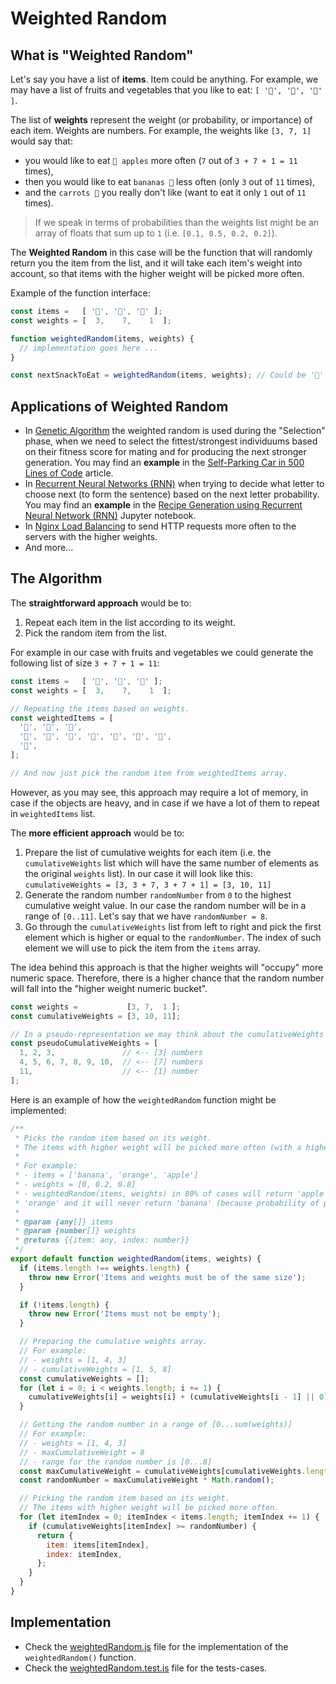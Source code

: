 # Weighted Random

## What is "Weighted Random"

Let's say you have a list of **items**. Item could be anything. For example, we may have a list of fruits and vegetables that you like to eat: `[ '🍌', '🍎', '🥕' ]`.

The list of **weights** represent the weight (or probability, or importance) of each item. Weights are numbers. For example, the weights like `[3, 7, 1]` would say that:

- you would like to eat `🍎 apples` more often (`7` out of `3 + 7 + 1 = 11` times),
- then you would like to eat `bananas 🍌` less often (only `3` out of `11` times),
- and the `carrots 🥕` you really don't like (want to eat it only `1` out of `11` times).

> If we speak in terms of probabilities than the weights list might be an array of floats that sum up to `1` (i.e. `[0.1, 0.5, 0.2, 0.2]`).

The **Weighted Random** in this case will be the function that will randomly return you the item from the list, and it will take each item's weight into account, so that items with the higher weight will be picked more often.

Example of the function interface:

```javascript
const items =   [ '🍌', '🍎', '🥕' ];
const weights = [  3,    7,    1  ];

function weightedRandom(items, weights) {
  // implementation goes here ...
}

const nextSnackToEat = weightedRandom(items, weights); // Could be '🍎'
```

## Applications of Weighted Random

- In [Genetic Algorithm](https://en.wikipedia.org/wiki/Genetic_algorithm) the weighted random is used during the "Selection" phase, when we need to select the fittest/strongest individuums based on their fitness score for mating and for producing the next stronger generation. You may find an **example** in the [Self-Parking Car in 500 Lines of Code](https://trekhleb.dev/blog/2021/self-parking-car-evolution/) article.
- In [Recurrent Neural Networks (RNN)](https://en.wikipedia.org/wiki/Recurrent_neural_network) when trying to decide what letter to choose next (to form the sentence) based on the next letter probability. You may find an **example** in the [Recipe Generation using Recurrent Neural Network (RNN)](https://nbviewer.org/github/trekhleb/machine-learning-experiments/blob/master/experiments/recipe_generation_rnn/recipe_generation_rnn.ipynb) Jupyter notebook.
- In [Nginx Load Balancing](https://docs.nginx.com/nginx/admin-guide/load-balancer/http-load-balancer/) to send HTTP requests more often to the servers with the higher weights.
- And more...

## The Algorithm

The **straightforward approach** would be to:

1. Repeat each item in the list according to its weight.
2. Pick the random item from the list.

For example in our case with fruits and vegetables we could generate the following list of size `3 + 7 + 1 = 11`:

```javascript
const items =   [ '🍌', '🍎', '🥕' ];
const weights = [  3,    7,    1  ];

// Repeating the items based on weights.
const weightedItems = [
  '🍌', '🍌', '🍌',
  '🍎', '🍎', '🍎', '🍎', '🍎', '🍎', '🍎',
  '🥕',
];

// And now just pick the random item from weightedItems array.
```

However, as you may see, this approach may require a lot of memory, in case if the objects are heavy, and in case if we have a lot of them to repeat in `weightedItems` list.

The **more efficient approach** would be to:

1. Prepare the list of cumulative weights for each item (i.e. the `cumulativeWeights` list which will have the same number of elements as the original `weights` list). In our case it will look like this: `cumulativeWeights = [3, 3 + 7, 3 + 7 + 1] = [3, 10, 11]`
2. Generate the random number `randomNumber` from `0` to the highest cumulative weight value. In our case the random number will be in a range of `[0..11]`. Let's say that we have `randomNumber = 8`.
3. Go through the `cumulativeWeights` list from left to right and pick the first element which is higher or equal to the `randomNumber`. The index of such element we will use to pick the item from the `items` array.

The idea behind this approach is that the higher weights will "occupy" more numeric space. Therefore, there is a higher chance that the random number will fall into the "higher weight numeric bucket".

```javascript
const weights =           [3, 7,  1 ];
const cumulativeWeights = [3, 10, 11];

// In a pseudo-representation we may think about the cumulativeWeights array like this.
const pseudoCumulativeWeights = [
  1, 2, 3,               // <-- [3] numbers
  4, 5, 6, 7, 8, 9, 10,  // <-- [7] numbers
  11,                    // <-- [1] number
];
```

Here is an example of how the `weightedRandom` function might be implemented:

```javascript
/**
 * Picks the random item based on its weight.
 * The items with higher weight will be picked more often (with a higher probability).
 *
 * For example:
 * - items = ['banana', 'orange', 'apple']
 * - weights = [0, 0.2, 0.8]
 * - weightedRandom(items, weights) in 80% of cases will return 'apple', in 20% of cases will return
 * 'orange' and it will never return 'banana' (because probability of picking the banana is 0%)
 *
 * @param {any[]} items
 * @param {number[]} weights
 * @returns {{item: any, index: number}}
 */
export default function weightedRandom(items, weights) {
  if (items.length !== weights.length) {
    throw new Error('Items and weights must be of the same size');
  }

  if (!items.length) {
    throw new Error('Items must not be empty');
  }

  // Preparing the cumulative weights array.
  // For example:
  // - weights = [1, 4, 3]
  // - cumulativeWeights = [1, 5, 8]
  const cumulativeWeights = [];
  for (let i = 0; i < weights.length; i += 1) {
    cumulativeWeights[i] = weights[i] + (cumulativeWeights[i - 1] || 0);
  }

  // Getting the random number in a range of [0...sum(weights)]
  // For example:
  // - weights = [1, 4, 3]
  // - maxCumulativeWeight = 8
  // - range for the random number is [0...8]
  const maxCumulativeWeight = cumulativeWeights[cumulativeWeights.length - 1];
  const randomNumber = maxCumulativeWeight * Math.random();

  // Picking the random item based on its weight.
  // The items with higher weight will be picked more often.
  for (let itemIndex = 0; itemIndex < items.length; itemIndex += 1) {
    if (cumulativeWeights[itemIndex] >= randomNumber) {
      return {
        item: items[itemIndex],
        index: itemIndex,
      };
    }
  }
}
```

## Implementation

- Check the [weightedRandom.js](weightedRandom.js) file for the implementation of the `weightedRandom()` function.
- Check the [weightedRandom.test.js](__test__/weightedRandom.test.js) file for the tests-cases.
